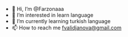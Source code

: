 - 👋 Hi, I’m @Farzonaaa
- 👀 I’m interested in learn language
- 🌱 I’m currently learning turkish language
- 📫 How to reach me fvalidjanova@gmail.com 

<!---
Farzonaaa/Farzonaaa is a ✨ special ✨ repository because its `README.md` (this file) appears on your GitHub profile.
You can click the Preview link to take a look at your changes.
--->
